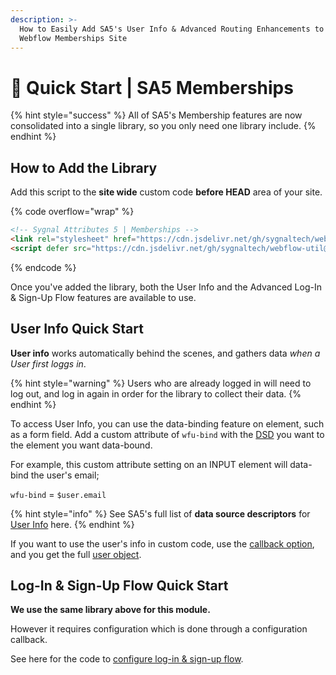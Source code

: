 ```yaml
---
description: >-
  How to Easily Add SA5's User Info & Advanced Routing Enhancements to Your
  Webflow Memberships Site
---
```


# 🚀 Quick Start | SA5 Memberships

{% hint style="success" %}
All of SA5's Membership features are now consolidated into a single library, so you only need one library include.&#x20;
{% endhint %}

## How to Add the Library <a href="#step-1---add-the-library" id="step-1---add-the-library"></a>

Add this script to the **site wide** custom code **before HEAD** area of your site.

{% code overflow="wrap" %}
```html
<!-- Sygnal Attributes 5 | Memberships --> 
<link rel="stylesheet" href="https://cdn.jsdelivr.net/gh/sygnaltech/webflow-util@5.2.32/dist/css/webflow-membership.css"> 
<script defer src="https://cdn.jsdelivr.net/gh/sygnaltech/webflow-util@5.2.32/dist/nocode/webflow-membership.js"></script>
```
{% endcode %}

Once you've added the library, both the User Info and the Advanced Log-In & Sign-Up Flow features are available to use.

## User Info Quick Start

**User info** works automatically behind the scenes, and gathers data _when a User first loggs in_.&#x20;

{% hint style="warning" %}
Users who are already logged in will need to log out, and log in again in order for the library to collect their data.&#x20;
{% endhint %}

To access User Info, you can use the data-binding feature on element, such as a form field. Add a custom attribute of `wfu-bind` with the [DSD](https://attr.sygnal.com/webflow-membership/logged-in-user-info#accessing-user-information) you want to the element you want data-bound.&#x20;

For example, this custom attribute setting on an INPUT element will data-bind the user's email;

`wfu-bind` = `$user.email`

{% hint style="info" %}
See SA5's full list of **data source descriptors** for [User Info](https://attr.sygnal.com/webflow-membership/logged-in-user-info#accessing-user-information) here.&#x20;
{% endhint %}

If you want to use the user's info in custom code, use the [callback option](https://attr.sygnal.com/webflow-membership/logged-in-user-info#step-3-optional-add-custom-code-to-use-user-info-specially), and you get the full [user object](https://attr.sygnal.com/webflow-membership/logged-in-user-info/the-user-object).

## Log-In & Sign-Up Flow Quick Start

**We use the same library above for this module.**

However it requires configuration which is done through a configuration callback.

See here for the code to [configure log-in & sign-up flow](https://attr.sygnal.com/webflow-membership/advanced-log-in-and-sign-up-flow#step-1---add-the-library).&#x20;











